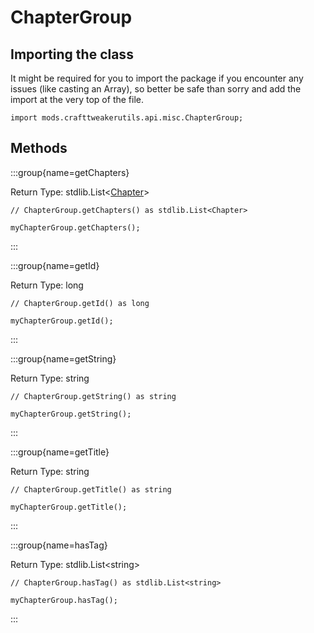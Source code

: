 # ChapterGroup

## Importing the class

It might be required for you to import the package if you encounter any issues (like casting an Array), so better be safe than sorry and add the import at the very top of the file.
```zenscript
import mods.crafttweakerutils.api.misc.ChapterGroup;
```


## Methods

:::group{name=getChapters}

Return Type: stdlib.List&lt;[Chapter](/mods/sixikutils/ftbquest/quests/Chapter)&gt;

```zenscript
// ChapterGroup.getChapters() as stdlib.List<Chapter>

myChapterGroup.getChapters();
```

:::

:::group{name=getId}

Return Type: long

```zenscript
// ChapterGroup.getId() as long

myChapterGroup.getId();
```

:::

:::group{name=getString}

Return Type: string

```zenscript
// ChapterGroup.getString() as string

myChapterGroup.getString();
```

:::

:::group{name=getTitle}

Return Type: string

```zenscript
// ChapterGroup.getTitle() as string

myChapterGroup.getTitle();
```

:::

:::group{name=hasTag}

Return Type: stdlib.List&lt;string&gt;

```zenscript
// ChapterGroup.hasTag() as stdlib.List<string>

myChapterGroup.hasTag();
```

:::


